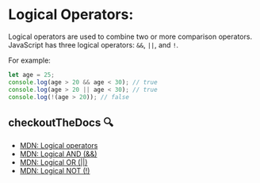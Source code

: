 # Logical Operators:

Logical operators are used to combine two or more comparison operators.
JavaScript has three logical operators: `&&`, `||`, and `!`.

For example:

```js
let age = 25;
console.log(age > 20 && age < 30); // true
console.log(age > 20 || age < 30); // true
console.log(!(age > 20)); // false
```

## checkoutTheDocs 🔍
- [MDN: Logical operators](https://developer.mozilla.org/en-US/docs/Web/JavaScript/Reference/Operators/Logical_Operators)
- [MDN: Logical AND (&&)](https://developer.mozilla.org/en-US/docs/Web/JavaScript/Reference/Operators/Logical_AND)
- [MDN: Logical OR (||)](https://developer.mozilla.org/en-US/docs/Web/JavaScript/Reference/Operators/Logical_OR)
- [MDN: Logical NOT (!)](https://developer.mozilla.org/en-US/docs/Web/JavaScript/Reference/Operators/Logical_NOT)
